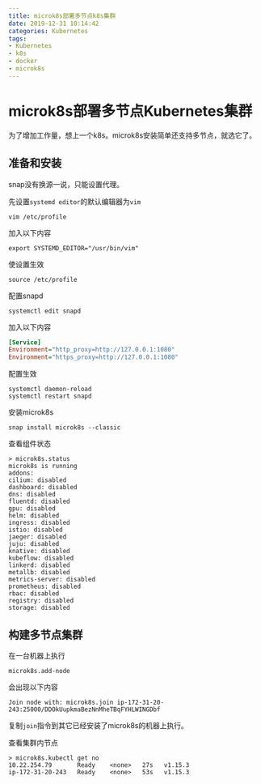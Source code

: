 ```yaml
---
title: microk8s部署多节点k8s集群
date: 2019-12-31 10:14:42
categories: Kubernetes
tags:
- Kubernetes
- k8s
- docker
- microk8s
---
```


# microk8s部署多节点Kubernetes集群

为了增加工作量，想上一个k8s。microk8s安装简单还支持多节点，就选它了。

## 准备和安装

snap没有换源一说，只能设置代理。

先设置`systemd editor`的默认编辑器为`vim`

```shell
vim /etc/profile
```

加入以下内容

```shell
export SYSTEMD_EDITOR="/usr/bin/vim"
```

使设置生效

```shell
source /etc/profile
```

配置snapd

```shell
systemctl edit snapd
```

加入以下内容

```ini
[Service]
Environment="http_proxy=http://127.0.0.1:1080"
Environment="https_proxy=http://127.0.0.1:1080"
```

配置生效

```shell
systemctl daemon-reload
systemctl restart snapd
```

安装microk8s

```shell
snap install microk8s --classic
```

查看组件状态

```shell
> microk8s.status
microk8s is running
addons:
cilium: disabled
dashboard: disabled
dns: disabled
fluentd: disabled
gpu: disabled
helm: disabled
ingress: disabled
istio: disabled
jaeger: disabled
juju: disabled
knative: disabled
kubeflow: disabled
linkerd: disabled
metallb: disabled
metrics-server: disabled
prometheus: disabled
rbac: disabled
registry: disabled
storage: disabled
```



## 构建多节点集群

在一台机器上执行

```shell
microk8s.add-node
```

会出现以下内容

```
Join node with: microk8s.join ip-172-31-20-243:25000/DDOkUupkmaBezNnMheTBqFYHLWINGDbf
```

复制`join`指令到其它已经安装了microk8s的机器上执行。

查看集群内节点

```shell
> microk8s.kubectl get no
10.22.254.79       Ready    <none>   27s   v1.15.3
ip-172-31-20-243   Ready    <none>   53s   v1.15.3
```

